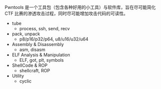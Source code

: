 Pwntools 是一个工具包（包含各种好用的小工具）与软件库，旨在尽可能简化 CTF 比赛的渗透攻击过程，同时尽可能增加攻击代码的可读性。

- tube
    - process, ssh, send, recv
- pack, unpack
    - p8/p16/p32/p64, u8/u16/u32/u64
- Assembly & Disassembly
    - asm, disasm
- ELF Analysis & Manipulation
    - ELF, got, plt, symbols
- ShellCode & ROP
    - shellcraft, ROP
- Utility
    - cyclic
